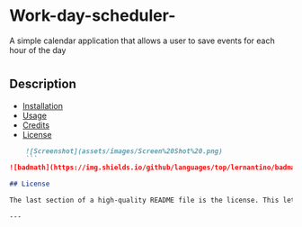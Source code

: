 # Work-day-scheduler-
A simple calendar application that allows a user to save events for each hour of the day
# <Work day scheduler>

## Description


- [Installation](#installation)
- [Usage](#usage)
- [Credits](#credits)
- [License](#license)


```md
    ![Screenshot](assets/images/Screen%20Shot%20.png)
    ```
![badmath](https://img.shields.io/github/languages/top/lernantino/badmath)

## License

The last section of a high-quality README file is the license. This lets other developers know what they can and cannot do with your project. If you need help choosing a license, refer to [https://github.com/dobsonkevyn/Work-day-scheduler-/settings/pages#:~:text=https%3A//dobsonkevyn.github.io/Work%2Dday%2Dscheduler%2D/]

---

